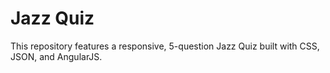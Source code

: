 # Jazz Quiz

This repository features a responsive, 5-question Jazz Quiz built with CSS, JSON, and AngularJS.
